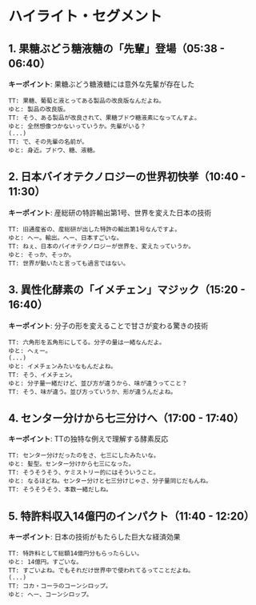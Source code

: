 # ハイライト・セグメント

## 1. 果糖ぶどう糖液糖の「先輩」登場（05:38 - 06:40）
**キーポイント**: 果糖ぶどう糖液糖には意外な先輩が存在した

```
TT: 果糖、葡萄と液とってある製品の改良版なんだよね。
ゆと: 製品の改良版。
TT: そう、ある製品が改良されて、果糖ブドウ糖液素になってんすよ。
ゆと: 全然想像つかないっていうか。先輩がいる？
(...)
TT: で、その先輩の名前が。
ゆと: 身近。ブドウ、糖、液糖。
```

## 2. 日本バイオテクノロジーの世界初快挙（10:40 - 11:30）
**キーポイント**: 産総研の特許輸出第1号、世界を変えた日本の技術

```
TT: 旧通産省の、産総研が出した特許の輸出第1号なんですよ。
ゆと: へー。輸出。へー、日本すごいな。
TT: ねぇ、日本のバイオテクノロジーが世界を、変えたっていうか。
ゆと: そっか、そっか。
TT: 世界が動いたと言っても過言ではない。
```

## 3. 異性化酵素の「イメチェン」マジック（15:20 - 16:40）
**キーポイント**: 分子の形を変えることで甘さが変わる驚きの技術

```
TT: 六角形を五角形にしてる。分子の量は一緒なんだよ。
ゆと: へぇー。
(...)
ゆと: イメチェンみたいなもんだよね。
TT: そう、イメチェン。
ゆと: 分子量一緒だけど、並び方が違うから、味が違うってこと？
TT: そう、味が違う。並び方っていうか、形が違うんだよね。
```

## 4. センター分けから七三分けへ（17:00 - 17:40）
**キーポイント**: TTの独特な例えで理解する酵素反応

```
TT: センター分けだったのをさ、七三にしたみたいな。
ゆと: 髪型。センター分けから七三になった。
TT: そうそうそう、ケミストリー的にはそういうこと。
ゆと: なるほどね。センター分けと七三分けじゃさ、分子量同じだもんね。
TT: そうそうそう、本数一緒だしね。
```

## 5. 特許料収入14億円のインパクト（11:40 - 12:20）
**キーポイント**: 日本の技術がもたらした巨大な経済効果

```
TT: 特許料として総額14億円分もらったらしい。
ゆと: 14億円。すごいな。
TT: すごいよね。でもそれだけ世界中で使われてるってことだよね。
(...)
TT: コカ・コーラのコーンシロップ。
ゆと: へー、コーンシロップ。
```